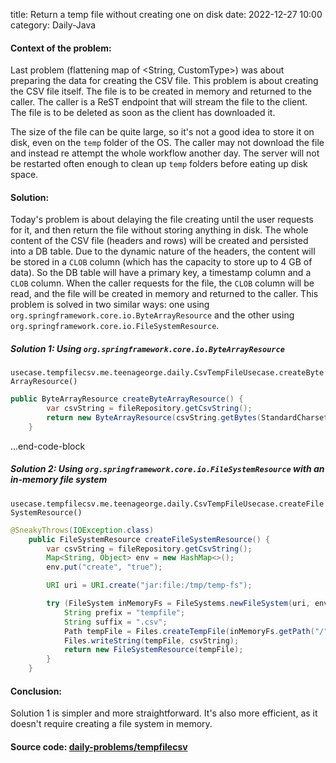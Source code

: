 title: Return a temp file without creating one on disk
date: 2022-12-27 10:00
category: Daily-Java

#### Context of the problem:
Last problem (flattening map of <String, CustomType>) was about preparing the data for creating the CSV file.
This problem is about creating the CSV file itself. The file is to be created in memory and returned to the caller.
The caller is a ReST endpoint that will stream the file to the client. The file is to be deleted as soon as the client has downloaded it.

The size of the file can be quite large, so it's not a good idea to store it on disk, even on the `temp` folder of the OS. The caller may not download the file and instead re attempt the whole workflow another day. The server will not be restarted often enough to clean up `temp` folders before eating up disk space.

#### Solution:
Today's problem is about delaying the file creating until the user requests for it, and then return the file without storing anything in disk.
The whole content of the CSV file (headers and rows) will be created and persisted into a DB table. Due to the dynamic nature of the headers, the content will be stored in a `CLOB` column (which has the capacity to store up to 4 GB of data).
So the DB table will have a primary key, a timestamp column and a `CLOB` column. When the caller requests for the file, the `CLOB` column will be read, and the file will be created in memory and returned to the caller.
This problem is solved in two similar ways: one using `org.springframework.core.io.ByteArrayResource` and the other using `org.springframework.core.io.FileSystemResource`.

##### Solution 1: Using `org.springframework.core.io.ByteArrayResource`
`usecase.tempfilecsv.me.teenageorge.daily.CsvTempFileUsecase.createByteArrayResource()`

``` java
public ByteArrayResource createByteArrayResource() {
        var csvString = fileRepository.getCsvString();
        return new ByteArrayResource(csvString.getBytes(StandardCharsets.UTF_8));
    }

```

...end-code-block
##### Solution 2: Using `org.springframework.core.io.FileSystemResource` with an in-memory file system

`usecase.tempfilecsv.me.teenageorge.daily.CsvTempFileUsecase.createFileSystemResource()`
``` java
@SneakyThrows(IOException.class)
    public FileSystemResource createFileSystemResource() {
        var csvString = fileRepository.getCsvString();
        Map<String, Object> env = new HashMap<>();
        env.put("create", "true");

        URI uri = URI.create("jar:file:/tmp/temp-fs");

        try (FileSystem inMemoryFs = FileSystems.newFileSystem(uri, env)) {
            String prefix = "tempfile";
            String suffix = ".csv";
            Path tempFile = Files.createTempFile(inMemoryFs.getPath("/"), prefix, suffix);
            Files.writeString(tempFile, csvString);
            return new FileSystemResource(tempFile);
        }
    }
```
#### Conclusion:
Solution 1 is simpler and more straightforward. It's also more efficient, as it doesn't require creating a file system in memory.

#### Source code: [daily-problems/tempfilecsv](https://github.com/teenageorge/daily-problems/tree/main/src/main/java/me/teenageorge/daily/tempfilecsv)